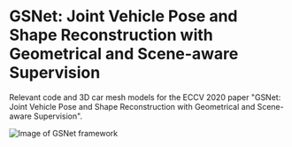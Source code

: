 # GSNet: Joint Vehicle Pose and Shape Reconstruction with Geometrical and Scene-aware Supervision
Relevant code and 3D car mesh models for the ECCV 2020 paper "GSNet: Joint Vehicle Pose and Shape Reconstruction with Geometrical and Scene-aware Supervision".

![Image of GSNet framework](https://lkeab.github.com/images/framework.png)
